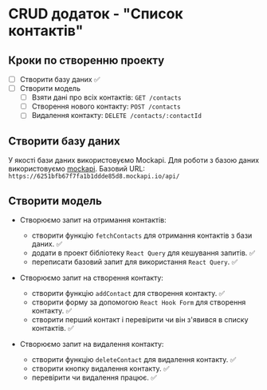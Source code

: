 # СRUD додаток - "Список контактів"

## Кроки по створенню проекту

- [ ] Створити базу даних ✅
- [ ] Створити модель
  - [ ] Взяти дані про всіх контактів: `GET /contacts`
  - [ ] Створення нового контакту: `POST /contacts`
  - [ ] Видалення контакту: `DELETE /contacts/:contactId`

## Створити базу даних

У якості бази даних використовуємо Mockapi. Для роботи з базою даних
використовуємо [mockapi](https://mockapi.io/). Базовий URL:
`https://6251bfb67f7fa1b1ddde85d8.mockapi.io/api/`

## Створити модель

- Створюємо запит на отримання контактів:

  - створити функцію `fetchContacts` для отримання контактів з бази даних. ✅
  - додати в проект бібліотеку `React Query` для кешування запитів. ✅
  - переписати базовий запит для використання `React Query`. ✅

- Створюємо запит на створення контакту:

  - створити функцію `addContact` для створення контакту. ✅
  - створити форму за допомогою `React Hook Form` для створення контакту. ✅
  - створити перший контакт і перевірити чи він з'явився в списку контактів. ✅

- Створюємо запит на видалення контакту:

  - створити функцію `deleteContact` для видалення контакту. ✅
  - створити кнопку видалення контакту. ✅
  - перевірити чи видалення працює. ✅
